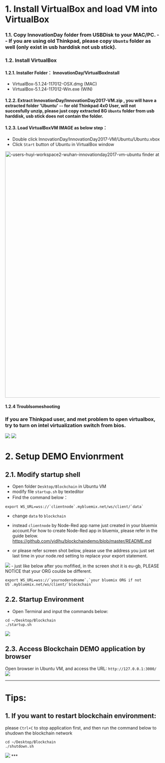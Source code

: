 # 1. Install VirtualBox and load VM into VirtualBox
### 1.1. Copy **InnovationDay** folder from USBDisk to your MAC/PC. -- If you are using old Thinkpad, please copy `Ubuntu` folder as well (only exist in usb harddisk not usb stick).
### 1.2. Install **VirtualBox**
#### 1.2.1. Installer Folder： InnovationDay/VirtualBoxInstall
- VirtualBox-5.1.24-117012-OSX.dmg (MAC)
- VirtualBox-5.1.24-117012-Win.exe (WIN)
#### 1.2.2. Extract InnovationDay/InnovationDay2017-VM.zip , you will have a extracted folder 'Ubuntu' -- for old Thinkpad 4x0 User, will not succesfully unzip, please just copy extracted 8G `Ubuntu` folder from usb harddisk, usb stick does not contain the folder. 
#### 1.2.3. Load VirtualBoxVM IMAGE as below step：
- Double click InnovationDay/InnovationDay2017-VM/Ubuntu/Ubuntu.vbox
- Click `Start` button of Ubuntu in VirtualBox window
<img width="802" alt="-users-huyi-workspace2-wuhan-innovationday2017-vm-ubuntu finder at 12 55 39" src="https://user-images.githubusercontent.com/18717367/28906767-47b98b20-784c-11e7-83e5-c4eb51843527.png" style="max-width:100%;">

#### 1.2.4 Troublsomeshooting
### If you are Thinkpad user, and met problem to open virtualbox, try to turn on intel virtualization switch from bios.
<img src="https://user-images.githubusercontent.com/18717367/29648356-3f1f8116-88c0-11e7-8ec2-909abdb7d1af.JPG" style="max-width:100%;">
<img src="https://user-images.githubusercontent.com/18717367/29648371-53f86cb0-88c0-11e7-9261-e5fd1eef33b1.JPG" style="max-width:100%;">

# 2. Setup DEMO Envionrment
## 2.1. Modify startup shell
- Open folder `Desktop/Blockchain` in Ubuntu VM
- modify file `startup.sh` by texteditor
- Find the command below：
```
export WS_URL=wss://`clientnode`.mybluemix.net/ws/client/`data` 
```
- change `data` to `blockchain`
- instead `clientnode` by Node-Red app name just created in your bluemix account.For how to create Node-Red app in bluemix, please refer  in the guide below.
https://github.com/yidlhu/blockchaindemo/blob/master/README.md

- or please refer screen shot below, please use the address you just set last time in your node.red setting to replace your export statement. 
<img src="https://user-images.githubusercontent.com/18717367/29443048-0423cb06-8408-11e7-94bf-296a03e16db8.png" style="max-width:100%;">
- just like below after you mofified, in the screen shot it is eu-gb, PLEASE NOTICE that your ORG coulde be different.

```
export WS_URL=wss://`yournoderedname`.`your bluemix ORG if not US`.mybluemix.net/ws/client/`blockchain`
```

## 2.2. Startup Environment
- Open Terminal and input the commands below:
```
cd ~/Desktop/Blockchain
./startup.sh
```
<img src="https://user-images.githubusercontent.com/13764731/29206049-c5493c54-7eb2-11e7-9a54-864c0c1ce22a.png" style="max-width:100%;">


## 2.3. Access Blockchain DEMO application by browser
Open browser in Ubuntu VM, and access the URL:
`http://127.0.0.1:3000/`
<img src="https://user-images.githubusercontent.com/18717367/28910761-bc82d074-7860-11e7-8763-70f49fc0da31.png" style="max-width:100%;">

***
# Tips:
## 1. If you want to restart blockchain environment:
please `Ctrl+C` to stop application first, and then run the command below to shudown the blockchain network
```
cd ~/Desktop/Blockchain
./shutdown.sh
```
<img src="https://user-images.githubusercontent.com/13764731/29206272-d45caa18-7eb3-11e7-8448-36d972d75df7.png" style="max-width:100%;">
***
